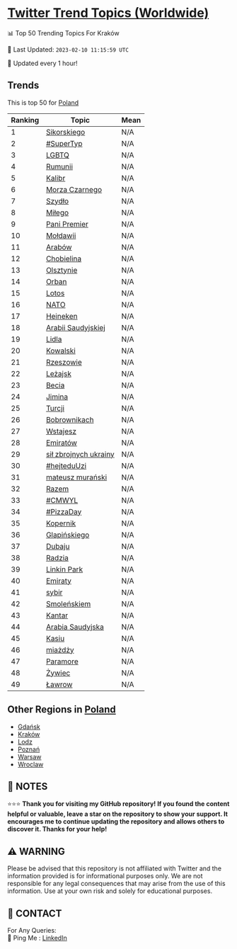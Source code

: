 [Twitter Trend Topics (Worldwide)](https://github.com/ErcinDedeoglu/Twitter-Trend-Topics)
==========


📊 Top 50 Trending Topics For Kraków

📆 Last Updated: `2023-02-10 11:15:59 UTC`

🔧 Updated every 1 hour!


## Trends

This is top 50 for [Poland](</Poland>)

| Ranking | Topic | Mean |
| ------- | ------------ | ------------ |
| 1 | [Sikorskiego](http://twitter.com/search?q=Sikorskiego) | N/A |
| 2 | [#SuperTyp](http://twitter.com/search?q=%23SuperTyp) | N/A |
| 3 | [LGBTQ](http://twitter.com/search?q=LGBTQ) | N/A |
| 4 | [Rumunii](http://twitter.com/search?q=Rumunii) | N/A |
| 5 | [Kalibr](http://twitter.com/search?q=Kalibr) | N/A |
| 6 | [Morza Czarnego](http://twitter.com/search?q=Morza+Czarnego) | N/A |
| 7 | [Szydło](http://twitter.com/search?q=Szyd%c5%82o) | N/A |
| 8 | [Miłego](http://twitter.com/search?q=Mi%c5%82ego) | N/A |
| 9 | [Pani Premier](http://twitter.com/search?q=Pani+Premier) | N/A |
| 10 | [Mołdawii](http://twitter.com/search?q=Mo%c5%82dawii) | N/A |
| 11 | [Arabów](http://twitter.com/search?q=Arab%c3%b3w) | N/A |
| 12 | [Chobielina](http://twitter.com/search?q=Chobielina) | N/A |
| 13 | [Olsztynie](http://twitter.com/search?q=Olsztynie) | N/A |
| 14 | [Orban](http://twitter.com/search?q=Orban) | N/A |
| 15 | [Lotos](http://twitter.com/search?q=Lotos) | N/A |
| 16 | [NATO](http://twitter.com/search?q=NATO) | N/A |
| 17 | [Heineken](http://twitter.com/search?q=Heineken) | N/A |
| 18 | [Arabii Saudyjskiej](http://twitter.com/search?q=Arabii+Saudyjskiej) | N/A |
| 19 | [Lidla](http://twitter.com/search?q=Lidla) | N/A |
| 20 | [Kowalski](http://twitter.com/search?q=Kowalski) | N/A |
| 21 | [Rzeszowie](http://twitter.com/search?q=Rzeszowie) | N/A |
| 22 | [Leżajsk](http://twitter.com/search?q=Le%c5%bcajsk) | N/A |
| 23 | [Becia](http://twitter.com/search?q=Becia) | N/A |
| 24 | [Jimina](http://twitter.com/search?q=Jimina) | N/A |
| 25 | [Turcji](http://twitter.com/search?q=Turcji) | N/A |
| 26 | [Bobrownikach](http://twitter.com/search?q=Bobrownikach) | N/A |
| 27 | [Wstajesz](http://twitter.com/search?q=Wstajesz) | N/A |
| 28 | [Emiratów](http://twitter.com/search?q=Emirat%c3%b3w) | N/A |
| 29 | [sił zbrojnych ukrainy](http://twitter.com/search?q=si%c5%82+zbrojnych+ukrainy) | N/A |
| 30 | [#hejteduUzi](http://twitter.com/search?q=%23hejteduUzi) | N/A |
| 31 | [mateusz murański](http://twitter.com/search?q=mateusz+mura%c5%84ski) | N/A |
| 32 | [Razem](http://twitter.com/search?q=Razem) | N/A |
| 33 | [#CMWYL](http://twitter.com/search?q=%23CMWYL) | N/A |
| 34 | [#PizzaDay](http://twitter.com/search?q=%23PizzaDay) | N/A |
| 35 | [Kopernik](http://twitter.com/search?q=Kopernik) | N/A |
| 36 | [Glapińskiego](http://twitter.com/search?q=Glapi%c5%84skiego) | N/A |
| 37 | [Dubaju](http://twitter.com/search?q=Dubaju) | N/A |
| 38 | [Radzia](http://twitter.com/search?q=Radzia) | N/A |
| 39 | [Linkin Park](http://twitter.com/search?q=Linkin+Park) | N/A |
| 40 | [Emiraty](http://twitter.com/search?q=Emiraty) | N/A |
| 41 | [sybir](http://twitter.com/search?q=sybir) | N/A |
| 42 | [Smoleńskiem](http://twitter.com/search?q=Smole%c5%84skiem) | N/A |
| 43 | [Kantar](http://twitter.com/search?q=Kantar) | N/A |
| 44 | [Arabia Saudyjska](http://twitter.com/search?q=Arabia+Saudyjska) | N/A |
| 45 | [Kasiu](http://twitter.com/search?q=Kasiu) | N/A |
| 46 | [miażdży](http://twitter.com/search?q=mia%c5%bcd%c5%bcy) | N/A |
| 47 | [Paramore](http://twitter.com/search?q=Paramore) | N/A |
| 48 | [Żywiec](http://twitter.com/search?q=%c5%bbywiec) | N/A |
| 49 | [Ławrow](http://twitter.com/search?q=%c5%81awrow) | N/A |



## Other Regions in [Poland](</Poland>)

* [Gdańsk](</Poland/Gdańsk.md>)
* [Kraków](</Poland/Kraków.md>)
* [Lodz](</Poland/Lodz.md>)
* [Poznań](</Poland/Poznań.md>)
* [Warsaw](</Poland/Warsaw.md>)
* [Wroclaw](</Poland/Wroclaw.md>)



## 📝 NOTES

⭐⭐⭐ **Thank you for visiting my GitHub repository! If you found the content helpful or valuable, leave a star on the repository to show your support. It encourages me to continue updating the repository and allows others to discover it. Thanks for your help!**


## ⚠️ WARNING

Please be advised that this repository is not affiliated with Twitter and the information provided is for informational purposes only. We are not responsible for any legal consequences that may arise from the use of this information. Use at your own risk and solely for educational purposes.


## 📨 CONTACT

 For Any Queries:  
            🏓 Ping Me : [LinkedIn](https://www.linkedin.com/in/ercindedeoglu/)
